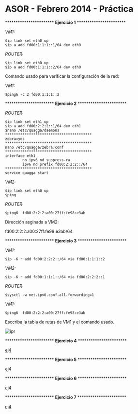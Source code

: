# ASOR - Febrero 2014 - Práctica

*********************** **Ejercicio 1** ***********************

*VM1:*
<pre>
<code>$ip link set eth0 up
$ip a add fd00:1:1:1::1/64 dev eth0
</code></pre>

*ROUTER:*
<pre>
<code>$ip link set eth0 up
$ip a add fd00:1:1:1::2/64 dev eth0
</code></pre>

Comando usado para verificar la configuración de la red:

*VM1:*
<pre>
<code>$ping6 -c 2 fd00:1:1:1::2
</code></pre>

*********************** **Ejercicio 2** ***********************

*ROUTER:*
<pre>
<code>$ip link set eth1 up
$ip a add fd00:2:2:2::1/64 dev eth1
$nano /etc/quagga/daemons
****************************************
zebra=yes
****************************************
nano /etc/quagga/zebra.conf
****************************************
interface eth1
        no ipv6 nd suppress-ra
        ipv6 nd prefix fd00:2:2:2::/64
****************************************
service quagga start
</code></pre>

*VM2:*
<pre>
<code>$ip link set eth0 up
$ping
</code></pre>

*ROUTER:*
<pre>
<code>$ping6  fd00:2:2:2:a00:27ff:fe98:e3ab
</code></pre>

Dirección asginada a VM2:

fd00:2:2:2:a00:27ff:fe98:e3ab/64

*********************** **Ejercicio 3** ***********************

*VM1:*
<pre>
<code>$ip -6 r add fd00:2:2:2::/64 via fd00:1:1:1::2
</code></pre>

*VM2:*
<pre>
<code>$ip -6 r add fd00:1:1:1::/64 via fd00:2:2:2::1
</code></pre>

*ROUTER:*
<pre>
<code>$sysctl -w net.ipv6.conf.all.forwarding=1
</code></pre>

*VM1:*
<pre>
<code>$ping6  fd00:2:2:2:a00:27ff:fe98:e3ab
</code></pre>

Esccriba la tabla de rutas de VM1 y el comando usado.

![ipr](imágenes/ipr.png)

*********************** **Ejercicio 4** ***********************

[ej4](ej4.c)

*********************** **Ejercicio 5** ***********************

[ej4](ej5.c)

*********************** **Ejercicio 6** ***********************

[ej4](ej6.c)

*********************** **Ejercicio 7** ***********************

[ej4](ej7.c)
